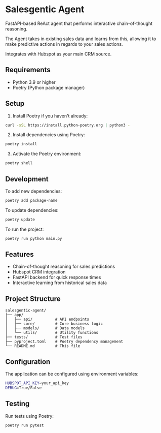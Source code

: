 # Salesgentic Agent

FastAPI-based ReAct agent that performs interactive chain-of-thought reasoning.

The Agent takes in existing sales data and learns from this, allowing it to make
predictive actions in regards to your sales actions.

Integrates with Hubspot as your main CRM source.

## Requirements

- Python 3.9 or higher
- Poetry (Python package manager)

## Setup

1. Install Poetry if you haven't already:
```bash
curl -sSL https://install.python-poetry.org | python3 -
```

2. Install dependencies using Poetry:
```bash
poetry install
```

3. Activate the Poetry environment:
```bash
poetry shell
```

## Development

To add new dependencies:
```bash
poetry add package-name
```

To update dependencies:
```bash
poetry update
```

To run the project:
```bash
poetry run python main.py
```

## Features

- Chain-of-thought reasoning for sales predictions
- Hubspot CRM integration
- FastAPI backend for quick response times
- Interactive learning from historical sales data

## Project Structure

```
salesgentic-agent/
├── app/
│   ├── api/          # API endpoints
│   ├── core/         # Core business logic
│   ├── models/       # Data models
│   └── utils/        # Utility functions
├── tests/            # Test files
├── pyproject.toml    # Poetry dependency management
└── README.md         # This file
```

## Configuration

The application can be configured using environment variables:

```bash
HUBSPOT_API_KEY=your_api_key
DEBUG=True/False
```

## Testing

Run tests using Poetry:

```bash
poetry run pytest
```
